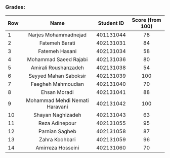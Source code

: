 ### Grades:
| Row | Name | Student ID | Score (from 100) |
| --- | :-:  | :-: | :-: |
| 1 | Narjes Mohammadnejad | 401131044 | 78 |
| 2 | Fatemeh Barati | 402131031 | 84 |
| 3 | Fatemeh Hasani | 402131034 | 58 |
| 4 | Mohammad Saeed Rajabi | 402131036 | 80 |
| 5 | Amirali Roushanzadeh | 402131038 | 54 |
| 6 | Seyyed Mahan Saboksir | 402131039 | 100 |
| 7 | Faegheh Mahmoudian | 402131040 | 70 |
| 8 | Ehsan Moradi | 402131041 | 88 |
| 9 | Mohammad Mehdi Nemati Haravani | 402131042 | 100 |
| 10 | Shayan Naghizadeh | 402131043 | 63 |
| 11 | Reza Adinepour | 402131055 | 95 |
| 12 | Parnian Sagheb | 402131058 | 87 |
| 13 | Zahra Koohbari | 402131059 | 96 |
| 14 | Amirreza Hosseini | 402131060 | 70 |
